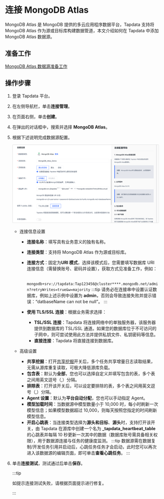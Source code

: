 # 连接 MongoDB Atlas

MongoDB Atlas 是 MongoDB 提供的多云应用程序数据平台，Tapdata 支持将 MongoDB Atlas 作为源或目标库构建数据管道，本文介绍如何在 Tapdata 中添加 MongoDB Atlas 数据源。

## 准备工作

[MongoDB Atlas 数据源准备工作](../../../prerequisites/beta/mongodb-atlas.md)

## 操作步骤

1. 登录 Tapdata 平台。

2. 在左侧导航栏，单击**连接管理**。

3. 在页面右侧，单击**创建**。

4. 在弹出的对话框中，搜索并选择 **MongoDB Atlas**。

5. 根据下述说明完成数据源配置。

   ![MongoDB Atlas 连接示例](../../../images/mongodb_atlas_connection_setting.png)

   * 连接信息设置

     * **连接名称**：填写具有业务意义的独有名称。

     * **连接类型**：支持将 MongoDB Atlas 作为源或目标库。

     * **连接方式**：固定为**URI 模式**，选择该模式后，您需要填写数据库 URI 连接信息（需替换账号、密码并设置），获取方式见准备工作，例如：
       
       ` mongodb+srv://tapdata:Tap123456@cluster****.mongodb.net/admin?retryWrites=true&w=majority`
       :::tip
       请务必在连接串中设置认证数据库，例如上述示例中设置为 **admin**，否则会导致连接失败并提示错误：“datbaseName can not be null”。
       :::
       
     * **使用 TLS/SSL 连接**：根据业务需求选择：
       * **TSL/SSL 连接**：Tapdata 将连接网络中的单独服务器，该服务器提供到数据库的 TSL/SSL 通道。如果您的数据库位于不可访问的子网中，则可尝试使用此方法并提供私钥文件、私钥密码等信息。
       * **直接连接**：Tapdata 将直接连接到数据库。

   * 高级设置
     * **共享挖掘**：打开[共享挖掘](../../advanced-settings/share-mining.md)开关后，多个任务共享增量日志读取结果，无需从源库重复读取，可极大降低源库负载。
     * **包含表**：默认为**全部**，您也可以选择自定义并填写包含的表，多个表之间用英文逗号（,）分隔。
     * **排除表**：打开该开关后，可以设定要排除的表，多个表之间用英文逗号（,）分隔。
     * **Agent 设置**：默认为**平台自动分配**，您也可以手动指定 Agent。
     * **模型加载时间**：当数据源中模型数量小于 10,000 时，每小时刷新一次模型信息；如果模型数据超过 10,000，则每天按照您指定的时间刷新模型信息。
     * **开启心跳表**：当连接类型选择为**源头和目标**、**源头**时，支持打开该开关，由 Tapdata 在源库中创建一个名为 **_tapdata_heartbeat_table** 的心跳表并每隔 10 秒更新一次其中的数据（数据库账号需具备相关权限），用于数据源连接与任务的健康度监测。
       :::tip
       数据源需在数据复制/开发任务引用并启动后，心跳任务任务才会启动，此时您可以再次进入该数据源的编辑页面，即可单击**查看心跳任务**。
       :::

6. 单击**连接测试**，测试通过后单击**保存**。

   :::tip

   如提示连接测试失败，请根据页面提示进行修复。

   :::

